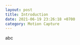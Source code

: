 ```yaml
---
layout: post
title: Introduction
date: 2021-06-19 23:26:18 +0700
category: Motion Capture
---
```


abc
